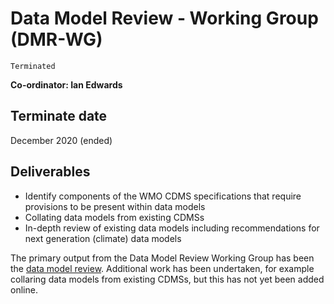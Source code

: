 # Data Model Review - Working Group (DMR-WG)

`Terminated`

**Co-ordinator: Ian Edwards**

## Terminate date

December 2020 (ended)

## Deliverables

- Identify components of the WMO CDMS specifications that require provisions to be present within data models
- Collating data models from existing CDMSs
- In-depth review of existing data models including recommendations for next generation (climate) data models

The primary output from the Data Model Review Working Group has been the [data model review][1].  Additional work has been undertaken, for example collaring data models from existing CDMSs, but this has not yet been added online.

[1]: https://github.com/opencdms/opencdms-data-model/blob/master/data_model_review/README.md
